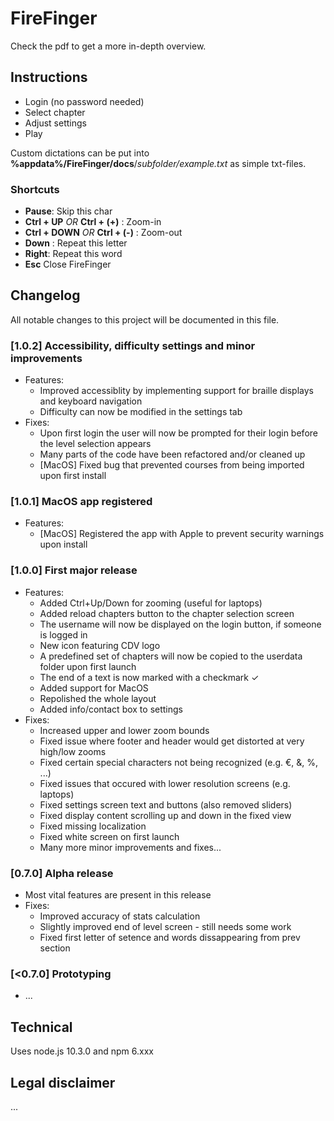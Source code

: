 # FireFinger
Check the pdf to get a more in-depth overview.
## Instructions
* Login (no password needed)  
* Select chapter
* Adjust settings
* Play

Custom dictations can be put into **%appdata%/FireFinger/docs**/*subfolder/example.txt* as simple txt-files.  

### Shortcuts

* **Pause**: Skip this char  
* **Ctrl + UP**  *OR*  **Ctrl + (+)** : Zoom-in  
* **Ctrl + DOWN**   *OR*  **Ctrl + (-)** : Zoom-out  
* **Down** : Repeat this letter  
* **Right**: Repeat this word  
* **Esc** Close FireFinger


## Changelog
All notable changes to this project will be documented in this file.

### [1.0.2] Accessibility, difficulty settings and minor improvements
- Features:
    - Improved accessiblity by implementing support for braille displays and keyboard navigation
    - Difficulty can now be modified in the settings tab
- Fixes:
    - Upon first login the user will now be prompted for their login before the level selection appears
    - Many parts of the code have been refactored and/or cleaned up
    - [MacOS] Fixed bug that prevented courses from being imported upon first install

### [1.0.1] MacOS app registered
- Features:
    - [MacOS] Registered  the app with Apple to prevent security warnings upon install

### [1.0.0] First major release
- Features:
    - Added Ctrl+Up/Down for zooming (useful for laptops)
    - Added reload chapters button to the chapter selection screen
    - The username will now be displayed on the login button, if someone is logged in
    - New icon featuring CDV logo
    - A predefined set of chapters will now be copied to the userdata folder upon first launch
    - The end of a text is now marked with a checkmark ✓
    - Added support for MacOS
    - Repolished the whole layout
    - Added info/contact box to settings
- Fixes:
    - Increased upper and lower zoom bounds
    - Fixed issue where footer and header would get distorted at very high/low zooms
    - Fixed certain special characters not being recognized (e.g. €, &, %, ...)
    - Fixed issues that occured with lower resolution screens (e.g. laptops)
    - Fixed settings screen text and buttons (also removed sliders)
    - Fixed display content scrolling up and down in the fixed view
    - Fixed missing localization
    - Fixed white screen on first launch
    - Many more minor improvements and fixes...

### [0.7.0] Alpha release
- Most vital features are present in this release
-  Fixes:
    - Improved accuracy of stats calculation
    - Slightly improved end of level screen - still needs some work
    - Fixed first letter of setence and words dissappearing from prev section

### [<0.7.0] Prototyping
- ...

## Technical
Uses node.js 10.3.0 and npm 6.xxx

## Legal disclaimer
...